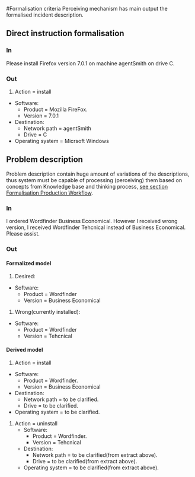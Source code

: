 #Formalisation criteria
Perceiving mechanism has main output the formalised incident description.

## Direct instruction formalisation

### In
Please install Firefox version 7.0.1 on machine agentSmith on drive C.

### Out

 1. Action = install
   - Software:
     - Product = Mozilla FireFox.
     - Version = 7.0.1
   - Destination:
     - Network path = agentSmith
     - Drive = C
   - Operating system = Micrsoft Windows

## Problem description
Problem description contain huge amount of variations of the descriptions, thus system must be capable of processing
(perceiving) them based on concepts from Knowledge base and thinking process, [see section Formalisation Production Workflow](https://github.com/menta/menta-0.3/blob/master/doc/informal/emotion-machine.md).

### In
I ordered Wordfinder Business Economical. However I received wrong version, I received Wordfinder Tehcnical instead of Business Economical.
Please assist.

### Out

#### Formalized model

 1. Desired:
   - Software:
     - Product = Wordfinder
     - Version = Business Economical
 1. Wrong(currently installed):
   - Software:
     - Product = Wordfinder
     - Version = Tehcnical

#### Derived model

 1. Action = install
   - Software:
     - Product = Wordfinder.
     - Version = Business Economical
   - Destination:
     - Network path = to be clarified.
     - Drive = to be clarified.
   - Operating system = to be clarified.
1. Action = uninstall
   - Software:
     - Product = Wordfinder.
     - Version = Tehcnical
   - Destination:
     - Network path = to be clarified(from extract above).
     - Drive = to be clarified(from extract above).
   - Operating system = to be clarified(from extract above).

